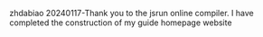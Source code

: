 zhdabiao
20240117-Thank you to the jsrun online compiler. I have completed the construction of my guide homepage website
